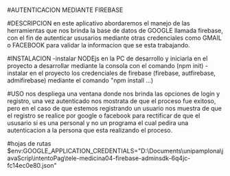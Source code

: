 #AUTENTICACION MEDIANTE FIREBASE

#DESCRIPCION 
en este aplicativo abordaremos el manejo de las herramientas que nos brinda la base de datos de GOOGLE llamada firebase, con el fin de autenticar ususarios mediante otras credenciales como GMAIL o FACEBOOK para validar la informacion que se esta trabajando. 

#INSTALACION 
-instalar NODEjs en la PC de desarrollo y iniciarla en el proyecto a desarrollar mediante la consola con el comando (npm init)
-instalar en el proyecto los credenciales de firebase (firebase, autfirebase, admifirebase) mediante el comando "npm install ...)

#USO 
nos despliega una ventana donde nos brinda las opciones de login y registro, una vez autenticado nos mostrata de que el proceso fue exitoso, pero en el caso de que estemos registrando un usuario nos muestra de que el registro se realice por google o facebook para rectificar de que el ususario si es una personal y no un programa el cual pedira una autenticacion a la persona que esta realizando el proceso.

#hojas de rutas
$env:GOOGLE_APPLICATION_CREDENTIALS="D:\Documents\unipamplona\javaScrip\intentoPag\tele-medicina04-firebase-adminsdk-6q4jc-fc14ec0e80.json"
